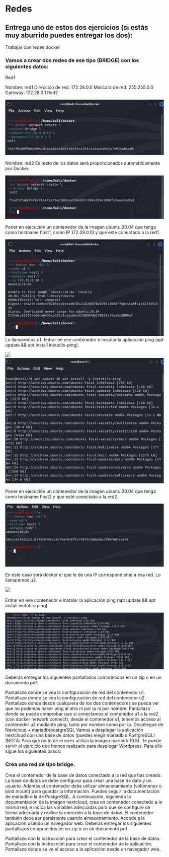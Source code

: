 # Redes

## Entrega uno de estos dos ejercicios (si estás muy aburrido puedes entregar los dos):

Trabajar con redes docker
### Vamos a crear dos redes de ese tipo (BRIDGE) con los siguientes datos:

Red1

Nombre: red1
Dirección de red: 172.28.0.0
Máscara de red: 255.255.0.0
Gateway: 172.28.0.1
Red2

![](Imagenes/redes1.JPG)

Nombre: red2
Es resto de los datos será proporcionados automáticamente por Docker.

![](Imagenes/redes2.JPG)

Poner en ejecución un contenedor de la imagen ubuntu:20.04 que tenga como hostname host1, como IP 172.28.0.10 y que esté conectado a la red1.

![](Imagenes/redes3.JPG)
Lo llamaremos u1.
Entrar en ese contenedor e instalar la aplicación ping (apt update && apt install inetutils-ping).

![](Imagenes/redes4.JPG)
![](Imagenes/redes4.1.JPG)

Poner en ejecución un contenedor de la imagen ubuntu:20.04 que tenga como hostname host2 y que esté conectado a la red2. 

![](Imagenes/redes5.JPG)

En este caso será docker el que le de una IP correspondiente a esa red. Lo llamaremos u2.

![](Imagenes/redes6.JPG)

Entrar en ese contenedor e instalar la aplicación ping (apt update && apt install inetutils-ping).

![](Imagenes/redes6.1.JPG)

Deberás entregar los siguientes pantallazos comprimidos en un zip o en un documento pdf:

Pantallazo donde se vea la configuración de red del contenedor u1.
Pantallazo donde se vea la configuración de red del contenedor u2.
Pantallazo donde desde cualquiera de los dos contenedores se pueda ver que no podemos hacer ping al otro ni por ip ni por nombre.
Pantallazo donde se pueda comprobar que si conectamos el contenedor u1 a la red2 (con docker network connect), desde el contenedor u1, tenemos acceso al contenedor u2 mediante ping, 
tanto por nombre como por ip.
Despliegue de Nextcloud + mariadb/postgreSQL
Vamos a desplegar la aplicación nextcloud con una base de datos (puedes elegir mariadb o PostgreSQL) (NOTA: Para que no te de errores utiiliza la imagen mariadb:10.5). 
Te puede servir el ejercicio que hemos realizado para desplegar Wordpress. Para ello sigue los siguientes pasos:

### Crea una red de tipo bridge.

Crea el contenedor de la base de datos conectado a la red que has creado. La base de datos se debe configurar para crear una base de dato y un usuario. Además el contenedor debe utilizar almacenamiento (volúmenes o bind mount) para guardar la información. Puedes seguir la documentación de mariadb o la de PostgreSQL.
A continuación, siguiendo la documentación de la imagen nextcloud, crea un contenedor conectado a la misma red, e indica las variables adecuadas para que se configure de forma adecuada y realice la conexión a la base de datos. El contenedor también debe ser persistente usando almacenamiento.
Accede a la aplicación usando un navegador web.
Deberás entregar los siguientes pantallazos comprimidos en un zip o en un documento pdf:

Pantallazo con la instrucción para crear el contenedor de la base de datos.
Pantallazo con la instrucción para crear el contenedor de la aplicación.
Pantallazo donde se ve el acceso a la aplicación desde un navegador web.
